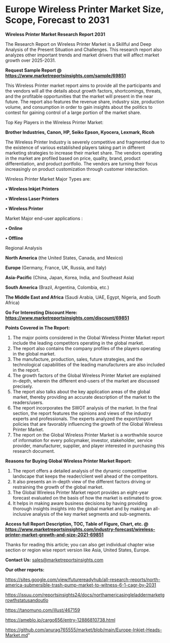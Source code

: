 # Europe Wireless Printer Market Size, Scope, Forecast to 2031

<strong>Wireless Printer Market Research Report 2031</strong>

The Research Report on Wireless Printer Market is a Skillful and Deep Analysis of the Present Situation and Challenges. This research report also analyzes other important trends and market drivers that will affect market growth over 2025-2031.

<strong>Request Sample Report @ <a href=https://www.marketreportsinsights.com/sample/69851>https://www.marketreportsinsights.com/sample/69851</a></strong>

This Wireless Printer market report aims to provide all the participants and the vendors will all the details about growth factors, shortcomings, threats, and the profitable opportunities that the market will present in the near future. The report also features the revenue share, industry size, production volume, and consumption in order to gain insights about the politics to contest for gaining control of a large portion of the market share.

Top Key Players in the Wireless Printer Market:

<strong>Brother Industries, Canon, HP, Seiko Epson, Kyocera, Lexmark, Ricoh</strong>

The Wireless Printer Industry is severely competitive and fragmented due to the existence of various established players taking part in different marketing strategies to increase their market share. The vendors operating in the market are profiled based on price, quality, brand, product differentiation, and product portfolio. The vendors are turning their focus increasingly on product customization through customer interaction.

Wireless Printer Market Major Types are:

<strong>• Wireless Inkjet Printers

• Wireless Laser Printers

• Wireless Printer</strong>

Market Major end-user applications :

<strong>• Online

• Offline</strong>

Regional Analysis

</u><strong><b>North America</b></strong> (the United States, Canada, and Mexico)

<strong><b>Europe </b></strong>(Germany, France, UK, Russia, and Italy)

<strong><b>Asia-Pacific</b></strong> (China, Japan, Korea, India, and Southeast Asia)

<strong><b>South America</b></strong> (Brazil, Argentina, Colombia, etc.)

<strong><b>The Middle East and Africa</b></strong> (Saudi Arabia, UAE, Egypt, Nigeria, and South Africa)

<strong>Go For Interesting Discount Here: <a href=https://www.marketreportsinsights.com/discount/69851>https://www.marketreportsinsights.com/discount/69851</a></strong>

<strong>Points Covered in The Report:</strong>
<ol>
  <li>The major points considered in the Global Wireless Printer Market report include the leading competitors operating in the global market.</li>
  <li>The report also contains the company profiles of the players operating in the global market.</li>
  <li>The manufacture, production, sales, future strategies, and the technological capabilities of the leading manufacturers are also included in the report.</li>
  <li>The growth factors of the Global Wireless Printer Market are explained in-depth, wherein the different end-users of the market are discussed precisely.</li>
  <li>The report also talks about the key application areas of the global market, thereby providing an accurate description of the market to the readers/users.</li>
  <li>The report incorporates the SWOT analysis of the market. In the final section, the report features the opinions and views of the industry experts and professionals. The experts analyzed the export/import policies that are favorably influencing the growth of the Global Wireless Printer Market.</li>
  <li>The report on the Global Wireless Printer Market is a worthwhile source of information for every policymaker, investor, stakeholder, service provider, manufacturer, supplier, and player interested in purchasing this research document.</li>
</ol>
<strong>Reasons for Buying Global Wireless Printer Market Report:</strong>

<ol>
  <li>The report offers a detailed analysis of the dynamic competitive landscape that keeps the reader/client well ahead of the competitors.</li>
  <li>It also presents an in-depth view of the different factors driving or restraining the growth of the global market.</li>
  <li>The Global Wireless Printer Market report provides an eight-year forecast evaluated on the basis of how the market is estimated to grow.</li>
  <li>It helps in making aware business decisions by having providing thorough insights insights into the global market and by making an all-inclusive analysis of the key market segments and sub-segments.</li>
</ol>
<strong>Access full Report Description, TOC, Table of Figure, Chart, etc. @ <a href=https://www.marketreportsinsights.com/industry-forecast/wireless-printer-market-growth-and-size-2021-69851>https://www.marketreportsinsights.com/industry-forecast/wireless-printer-market-growth-and-size-2021-69851</a></strong>


Thanks for reading this article; you can also get individual chapter wise section or region wise report version like Asia, United States, Europe.

<strong>Contact Us:</strong>
sales@marketreportsinsights.com

<strong>Our other reports:</strong>

<a href=https://sites.google.com/view/futurereadyhub/all-research-reports/north-america-submersible-trash-pump-market-to-witness-6-1-cagr-by-2031>https://sites.google.com/view/futurereadyhub/all-research-reports/north-america-submersible-trash-pump-market-to-witness-6-1-cagr-by-2031</a>

<a href=https://issuu.com/reportsinsights24/docs/northamericasingleladdermarketgrowthstatusandoutlo>https://issuu.com/reportsinsights24/docs/northamericasingleladdermarketgrowthstatusandoutlo</a>

<a href=https://tanomuno.com/illust/467159>https://tanomuno.com/illust/467159</a>

<a href=https://ameblo.jp/cargo656/entry-12886810738.html>https://ameblo.jp/cargo656/entry-12886810738.html</a>

<a href=https://github.com/anurag765555/market/blob/main/Europe-Inkjet-Heads-Market.md>https://github.com/anurag765555/market/blob/main/Europe-Inkjet-Heads-Market.md</a>"
